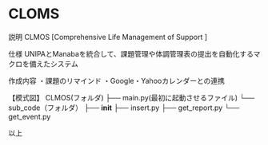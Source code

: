 # CLOMS

説明
CLMOS
[Comprehensive Life Management of Support ]

仕様
UNIPAとManabaを統合して、課題管理や体調管理表の提出を自動化するマクロを備えたシステム

作成内容
・課題のリマインド
・Google・Yahooカレンダーとの連携

【模式図】
CLMOS(フォルダ)
├── main.py(最初に起動させるファイル)
└── sub_code（フォルダ）
    ├── __init__
    ├── insert.py
    ├── get_report.py
    └──  get_event.py

以上
